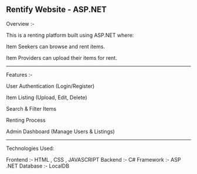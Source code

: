 Rentify Website - ASP.NET
---------------------------------------------------------------------------------------------------------------------------------------------------------------------------------------------------------------------


Overview  :-

This is a renting platform built using ASP.NET where:

Item Seekers can browse and rent items.

Item Providers can upload their items for rent.

---------------------------------------------------------------------------------------------------------------------------------------------------------------------------------------------------------------------

Features  :-

User Authentication (Login/Register)

Item Listing (Upload, Edit, Delete)

Search & Filter Items

Renting Process

Admin Dashboard (Manage Users & Listings)

---------------------------------------------------------------------------------------------------------------------------------------------------------------------------------------------------------------------

Technologies Used:

Frontend :- HTML , CSS , JAVASCRIPT
Backend :-  C#
Framework :- ASP .NET
Database :-  LocalDB
